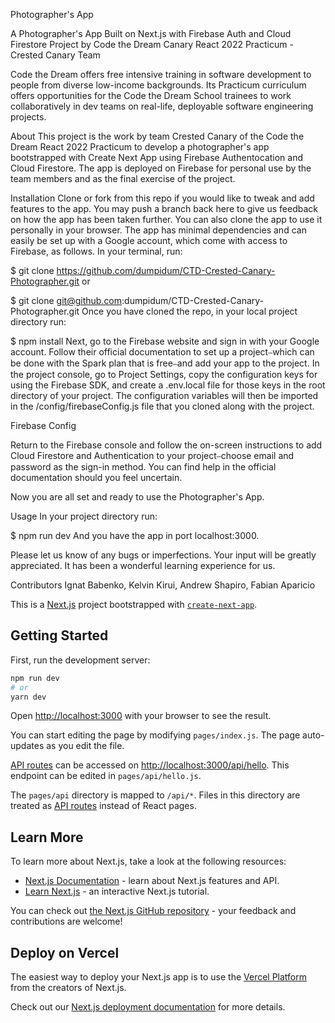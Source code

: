 Photographer's App


A Photographer's App Built on Next.js with Firebase Auth and Cloud Firestore
Project by Code the Dream Canary React 2022 Practicum - Crested Canary Team


Code the Dream offers free intensive training in software development to people from diverse low-income backgrounds. Its Practicum curriculum offers opportunities for the Code the Dream School trainees to work collaboratively in dev teams on real-life, deployable software engineering projects.

About
This project is the work by team Crested Canary of the Code the Dream React 2022 Practicum to develop a photographer's app bootstrapped with Create Next App using Firebase Authentocation and Cloud Firestore. The app is deployed on Firebase for personal use by the team members and as the final exercise of the project.

Installation
Clone or fork from this repo if you would like to tweak and add features to the app. You may push a branch back here to give us feedback on how the app has been taken further. You can also clone the app to use it personally in your browser. The app has minimal dependencies and can easily be set up with a Google account, which come with access to Firebase, as follows. In your terminal, run:

$ git clone https://github.com/dumpidum/CTD-Crested-Canary-Photographer.git
or

$ git clone git@github.com:dumpidum/CTD-Crested-Canary-Photographer.git
Once you have cloned the repo, in your local project directory run:

$ npm install
Next, go to the Firebase website and sign in with your Google account. Follow their official documentation to set up a project⎯which can be done with the Spark plan that is free⎯and add your app to the project. In the project console, go to Project Settings, copy the configuration keys for using the Firebase SDK, and create a .env.local file for those keys in the root directory of your project. The configuration variables will then be imported in the /config/firebaseConfig.js file that you cloned along with the project.

Firebase Config

Return to the Firebase console and follow the on-screen instructions to add Cloud Firestore and Authentication to your project⎯choose email and password as the sign-in method. You can find help in the official documentation should you feel uncertain.

Now you are all set and ready to use the Photographer's App.

Usage
In your project directory run:

$ npm run dev
And you have the app in port localhost:3000.


Please let us know of any bugs or imperfections. Your input will be greatly appreciated. It has been a wonderful learning experience for us.

Contributors
Ignat Babenko, Kelvin Kirui, Andrew Shapiro, Fabian Aparicio




This is a [Next.js](https://nextjs.org/) project bootstrapped with [`create-next-app`](https://github.com/vercel/next.js/tree/canary/packages/create-next-app).

## Getting Started

First, run the development server:

```bash
npm run dev
# or
yarn dev
```

Open [http://localhost:3000](http://localhost:3000) with your browser to see the result.

You can start editing the page by modifying `pages/index.js`. The page auto-updates as you edit the file.

[API routes](https://nextjs.org/docs/api-routes/introduction) can be accessed on [http://localhost:3000/api/hello](http://localhost:3000/api/hello). This endpoint can be edited in `pages/api/hello.js`.

The `pages/api` directory is mapped to `/api/*`. Files in this directory are treated as [API routes](https://nextjs.org/docs/api-routes/introduction) instead of React pages.

## Learn More

To learn more about Next.js, take a look at the following resources:

- [Next.js Documentation](https://nextjs.org/docs) - learn about Next.js features and API.
- [Learn Next.js](https://nextjs.org/learn) - an interactive Next.js tutorial.

You can check out [the Next.js GitHub repository](https://github.com/vercel/next.js/) - your feedback and contributions are welcome!

## Deploy on Vercel

The easiest way to deploy your Next.js app is to use the [Vercel Platform](https://vercel.com/new?utm_medium=default-template&filter=next.js&utm_source=create-next-app&utm_campaign=create-next-app-readme) from the creators of Next.js.

Check out our [Next.js deployment documentation](https://nextjs.org/docs/deployment) for more details.